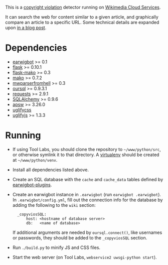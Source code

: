 This is a [copyright violation](https://en.wikipedia.org/wiki/WP:COPYVIO)
detector running on [Wikimedia Cloud Services](https://copyvios.toolforge.org/).

It can search the web for content similar to a given article, and graphically
compare an article to a specific URL. Some technical details are expanded upon
[in a blog post](https://benkurtovic.com/2014/08/20/copyvio-detector.html).

Dependencies
============

* [earwigbot](https://github.com/earwig/earwigbot) >= 0.1
* [flask](https://flask.palletsprojects.com/) >= 0.10.1
* [flask-mako](https://pythonhosted.org/Flask-Mako/) >= 0.3
* [mako](https://www.makotemplates.org/) >= 0.7.2
* [mwparserfromhell](https://github.com/earwig/mwparserfromhell) >= 0.3
* [oursql](https://pythonhosted.org/oursql/) >= 0.9.3.1
* [requests](https://requests.readthedocs.io/) >= 2.9.1
* [SQLAlchemy](https://www.sqlalchemy.org/) >= 0.9.6
* [apsw](https://github.com/rogerbinns/apsw) >= 3.26.0
* [uglifycss](https://github.com/fmarcia/UglifyCSS/)
* [uglifyjs](https://github.com/mishoo/UglifyJS/) >= 1.3.3

Running
=======

- If using Tool Labs, you should clone the repository to `~/www/python/src`, or
  otherwise symlink it to that directory. A
  [virtualenv](https://virtualenv.pypa.io/) should be created at
  `~/www/python/venv`.

- Install all dependencies listed above.

- Create an SQL database with the `cache` and `cache_data` tables defined by
  [earwigbot-plugins](https://github.com/earwig/earwigbot-plugins/blob/develop/tasks/schema/afc_copyvios.sql).

- Create an earwigbot instance in `.earwigbot` (run `earwigbot .earwigbot`). In
  `.earwigbot/config.yml`, fill out the connection info for the database by
  adding the following to the `wiki` section:

        _copyviosSQL:
            host: <hostname of database server>
            db:   <name of database>

  If additional arguments are needed by `oursql.connect()`, like usernames or
  passwords, they should be added to the `_copyviosSQL` section.

- Run `./build.py` to minify JS and CSS files.

- Start the web server (on Tool Labs, `webservice2 uwsgi-python start`).
